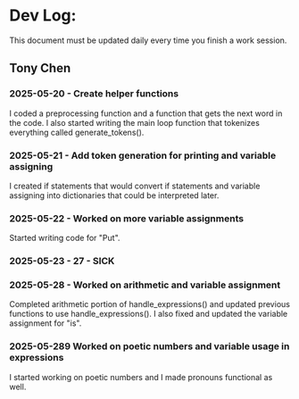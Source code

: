 # Dev Log:

This document must be updated daily every time you finish a work session.

## Tony Chen

### 2025-05-20 - Create helper functions
I coded a preprocessing function and a function that gets the next word in the code. 
I also started writing the main loop function that tokenizes everything called generate_tokens().

### 2025-05-21 - Add token generation for printing and variable assigning
I created if statements that would convert if statements and variable assigning into dictionaries that 
could be interpreted later. 

### 2025-05-22 - Worked on more variable assignments
Started writing code for "Put".

### 2025-05-23 - 27 - SICK

### 2025-05-28 - Worked on arithmetic and variable assignment
Completed arithmetic portion of handle_expressions() and updated previous functions to use handle_expressions().
I also fixed and updated the variable assignment for "is". 

### 2025-05-289 Worked on poetic numbers and variable usage in expressions
I started working on poetic numbers and I made pronouns functional as well.